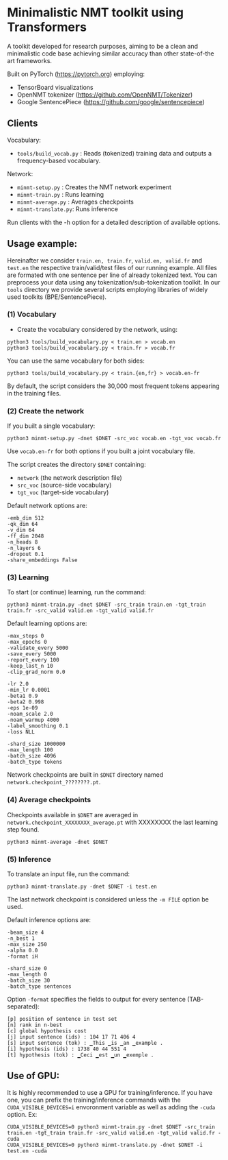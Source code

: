 # Minimalistic NMT toolkit using Transformers

A toolkit developed for research purposes, aiming to be a clean and minimalistic code base achieving similar accuracy than other state-of-the art frameworks.

Built on PyTorch (https://pytorch.org) employing:
* TensorBoard visualizations
* OpenNMT tokenizer (https://github.com/OpenNMT/Tokenizer)
* Google SentencePiece (https://github.com/google/sentencepiece)

## Clients

Vocabulary:
* `tools/build_vocab.py` : Reads (tokenized) training data and outputs a frequency-based vocabulary.

Network:
* `minmt-setup.py` : Creates the NMT network experiment
* `minmt-train.py` : Runs learning 
* `minmt-average.py` : Averages checkpoints
* `minmt-translate.py`: Runs inference

Run clients with the -h option for a detailed description of available options.

## Usage example:

Hereinafter we consider `train.en, train.fr`, `valid.en, valid.fr` and `test.en` the respective train/valid/test files of our running example.
All files are formated with one sentence per line of already tokenized text. You can preprocess your data using any tokenization/sub-tokenization toolkit.
In our `tools` directory we provide several scripts employing libraries of widely used toolkits (BPE/SentencePiece).

### (1) Vocabulary

* Create the vocabulary considered by the network, using:
```
python3 tools/build_vocabulary.py < train.en > vocab.en
python3 tools/build_vocabulary.py < train.fr > vocab.fr
```
You can use the same vocabulary for both sides:
```
python3 tools/build_vocabulary.py < train.{en,fr} > vocab.en-fr
```
By default, the script considers the 30,000 most frequent tokens appearing in the training files.

### (2) Create the network

If you built a single vocabulary:
```
python3 minmt-setup.py -dnet $DNET -src_voc vocab.en -tgt_voc vocab.fr
```
Use `vocab.en-fr` for both options if you built a joint vocabulary file.

The script creates the directory `$DNET` containing:
* `network` (the network description file)
* `src_voc` (source-side vocabulary)
* `tgt_voc` (target-side vocabulary)

Default network options are:
```
-emb_dim 512
-qk_dim 64
-v_dim 64
-ff_dim 2048
-n_heads 8
-n_layers 6
-dropout 0.1
-share_embeddings False
```

### (3) Learning

To start (or continue) learning, run the command:
```
python3 minmt-train.py -dnet $DNET -src_train train.en -tgt_train train.fr -src_valid valid.en -tgt_valid valid.fr
```

Default learning options are:
```
-max_steps 0
-max_epochs 0
-validate_every 5000
-save_every 5000
-report_every 100
-keep_last_n 10
-clip_grad_norm 0.0
```
```
-lr 2.0
-min_lr 0.0001
-beta1 0.9
-beta2 0.998
-eps 1e-09
-noam_scale 2.0
-noam_warmup 4000
-label_smoothing 0.1
-loss NLL
```
```
-shard_size 1000000
-max_length 100
-batch_size 4096
-batch_type tokens
```

Network checkpoints are built in `$DNET` directory named `network.checkpoint_????????.pt`.

### (4) Average checkpoints

Checkpoints available in `$DNET` are averaged in `network.checkpoint_XXXXXXXX_average.pt` with XXXXXXXX the last learning step found.
```
python3 minmt-average -dnet $DNET
```

### (5) Inference

To translate an input file, run the command:
```
python3 minmt-translate.py -dnet $DNET -i test.en
```
The last network checkpoint is considered unless the `-m FILE` option be used.

Default inference options are:
```
-beam_size 4
-n_best 1
-max_size 250
-alpha 0.0
-format iH
```
```
-shard_size 0
-max_length 0
-batch_size 30
-batch_type sentences
```

Option `-format` specifies the fields to output for every sentence (TAB-separated):
```
[p] position of sentence in test set
[n] rank in n-best
[c] global hypothesis cost
[j] input sentence (ids) : 104 17 71 406 4
[s] input sentence (tok) : ▁This ▁is ▁an ▁example .
[i] hypothesis (ids) : 1738 40 44 551 4
[t] hypothesis (tok) : ▁Ceci ▁est ▁un ▁exemple .
```

## Use of GPU:

It is highly recommended to use a GPU for training/inference. If you have one, you can prefix the training/inference commands with the `CUDA_VISIBLE_DEVICES=i` envoronment variable as well as adding the `-cuda` option. Ex:

```
CUDA_VISIBLE_DEVICES=0 python3 minmt-train.py -dnet $DNET -src_train train.en -tgt_train train.fr -src_valid valid.en -tgt_valid valid.fr -cuda
CUDA_VISIBLE_DEVICES=0 python3 minmt-translate.py -dnet $DNET -i test.en -cuda
```


